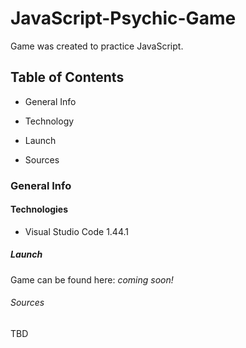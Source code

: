 # JavaScript-Psychic-Game

Game was created to practice JavaScript. 

## Table of Contents

* General Info

* Technology

* Launch

* Sources

### General Info



#### Technologies

* Visual Studio Code 1.44.1

##### Launch

Game can be found here: *coming soon!*

###### Sources

TBD